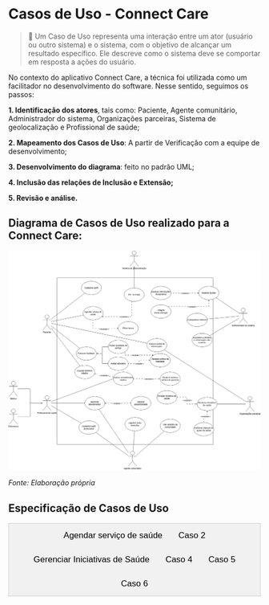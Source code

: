# Casos de Uso - Connect Care

> 📝 Um Caso de Uso representa uma interação entre um ator (usuário ou outro sistema) e o sistema, com o objetivo de alcançar um resultado específico. Ele descreve como o sistema deve se comportar em resposta a ações do usuário.

No contexto do aplicativo Connect Care, a técnica foi utilizada como um facilitador no desenvolvimento do software. Nesse sentido, seguimos os passos:

**1. Identificação dos atores**, tais como: Paciente, Agente comunitário, Administrador do sistema, Organizações parceiras, Sistema de geolocalização e Profissional de saúde;

**2. Mapeamento dos Casos de Uso**: A partir de Verificação com a equipe de desenvolvimento;

**3. Desenvolvimento do diagrama**: feito no padrão UML;

**4. Inclusão das relações de Inclusão e Extensão;**

**5. Revisão e análise.**


## Diagrama de Casos de Uso realizado para a Connect Care:


![Diagrama de Casos de Uso](../../../assets/CasosDeUso.png)

_Fonte: Elaboração própria_

## Especificação de Casos de Uso


<div class="tab">
  <button class="tablinks" onclick="openTab(event, 'Agendar')">Agendar serviço de saúde</button>
  <button class="tablinks" onclick="openTab(event, 'X')">Caso 2</button>
  <button class="tablinks" onclick="openTab(event, 'Y')">Gerenciar Iniciativas de Saúde</button>
  <button class="tablinks" onclick="openTab(event, 'Z')">Caso 4</button>
  <button class="tablinks" onclick="openTab(event, 'A')">Caso 5</button>
  <button class="tablinks" onclick="openTab(event, 'B')">Caso 6</button>
</div>

<div id="Agendar" class="tabcontent">

  <h2>UC - Agendar serviço de saúde</h2>

  <h3>Especificação de Caso de Uso</h3>
  <h3>Histórico de Revisão</h3>
  <table>
      <tr>
          <th>Data</th>
          <th>Autor</th>
          <th>Modificações</th>
          <th>Versão</th>
      </tr>
      <tr>
          <td>30/01/2025</td>
          <td>Daniel Rodrigues da Rocha, Manuella Magalhães Valadares, Ana Carolina Madeira Fialho, Arthur Miranda Suares
</td>
          <td>Adicionando caso de uso no documento</td>
          <td>1.0</td>
      </tr>
      <tr>
          <td>04/02/2025</td>
          <td>Daniel Rodrigues da Rocha, Manuella Magalhães Valadares, Ana Carolina Madeira Fialho, Arthur Miranda Suares, Marcella Sousa Anderle, João Pedro Ferreira Alves</td>
          <td>Revisão do documento</td>
          <td>1.1</td>
      </tr>
      <tr>
          <td>09/02/2025</td>
          <td>Manuella Magalhães Valadares</td>
          <td>Alterações no fluxo básico e outros</td>
          <td>1.2</td>
      </tr>
  </table>

  <h3>1. Breve Descrição</h3>
  <p>Esta especificação de caso de uso permite ao paciente realizar o agendamento de um serviço de saúde através do Connect Care. Para tanto é deve-se filtrar o tipo de especialização do serviço requerido, data e horário de preferência e recebendo os devidos locais e profissionais como resultado e, ao fim, confirmando seu agendamento. O paciente ainda pode visualizar um mapa para ver a distância e as rotas para chegar até o atendimento agendado. Os agendamentos poderão ser excluídos para casos de cancelamento e também serão acompanhados pela atualização de status de seu andamento.</p>

  <h3>2. Atores</h3>
  <ul>
      <li>Paciente</li>
  </ul>

  <h3>3. Condições Prévias</h3>
  <ul>
      <li>3.1 Paciente autenticado no sistema.</li>
      <li>3.2 Disponibilidade de profissionais de saúde e locais.</li>
  </ul>

  <h3>4. Fluxo Básico (FB)</h3>
  Esse caso de uso é iniciado quando o usuário selecionar a opção “Agendar serviço de saúde”.
  <ol>
      <li>O sistema apresenta as seguintes opções: </br>
        - Realizar novo agendamento; </br>
        - Remarcar agendamento [FA01]; </br>
        - Cancelar agendamento [FA02]; </br>
        - Consultar agendamentos [FA03]. </br>
      </li>
      <li>O usuário seleciona a opção de realizar um novo agendamento;</li>
      <li>O usuário seleciona a especialidade desejada;[FE03][RN01]</li>
      <li>O usuário seleciona a Data desejada; [FE03][RN01]</li>
      <li>O sistema faz a validação da data; [FE01][FE02][RN03]</li>
      <li>O sistema mostra os horários e locais disponíveis; [FE04][RN02]</li>
      <li>O usuário seleciona um agendamento único; [FA04] </li>
      <li>O sistema apresenta a opção "ver no mapa";</li>
      <li>O usuário confirma o agendamento;</li>
      <li>O sistema apresenta uma mensagem de agendamento realizado com sucesso;</li>
      <li>O caso de uso é encerrado.</li>
  </ol>

  <h3>5. Fluxo Alternativo (FA)</h3>

  <h4>FA01 - Remarcar agendamento</h4>
  No passo 1 do Fluxo Básico, o usuário seleciona a opção "Remarcar agendamento"
  <ol>
      <li>O sistema exibe os agendamentos ativos do paciente. [FE05][RN02]</li>
      <li>O paciente escolhe um agendamento para remarcar.[FE06][RN04]</li>
      <li>O paciente seleciona uma nova opção e confirma a remarcação.</li>
      <li>O sistema atualiza o status do agendamento.</li>
      <li>O sistema emite uma mensagem de sucesso.</li>
  </ol>

  <h4>FA02 - Cancelar agendamento</h4>
  No passo 1 do Fluxo Básico, o usuário seleciona a opção "Cancelar agendamento"
  <ol>
      <li>O sistema exibe os agendamentos ativos do paciente.[FE05][RN02]</li>
      <li>O paciente escolhe um agendamento para cancelar. [FE06][RN04]</li>
      <li>O sistema solicita confirmação do cancelamento.</li>
      <li>O paciente confirma e o sistema remove o agendamento.</li>
  </ol>

  <h4>FA03 - Consultar agendamentos</h4>
  No passo 1 do Fluxo Básico, o usuário seleciona a opção "Consultar agendamento"
  <ol>
      <li>O sistema exibe a lista de agendamentos futuros e passados.[FE05][RN02]</li>
      <li>O usuário aciona um agendamento específico.</li>
      <li>O Sistema exibe as informações: </br> 
      - Data e horário</br>
      - Especialidade
      </li>
  </ol>

  <h4>FA04 - Sair do Agendamento</h4>
  <p>No passo 7 do fluxo básico, se o sistema não apresentar uma data que agrade o usuário, ele pode selecionar a opção "cancelar" e sair do agendamento.</p>



  <h3>6. Fluxo de Exceção (FE)</h3>

  <h4>FE01 - Data anterior à atual</h4>
  <p>"As datas devem ser maiores que a de hoje". O caso de uso retorna ao passo 3 do FB.</p>

  <h4>FE02 - Data com mais de um ano à frente</h4>
  <p>"As datas não devem ser de mais de um ano". O caso de uso retorna ao passo 3 do FB.</p>

  <h4>FE03 - Cliente não digitou as informações necessárias</h4>
  <p>O sistema impedirá que o cliente avance para o próximo passo caso as informações estejam incompletas.</p>

  <h4>FE04 - Sem opções para a data ou especialidade selecionada</h4>
  <p>O sistema irá emitir um aleta de falta de disponibilidade. O caso de uso retorna ao passo 3 do FB.</p>

  <h4>FE05 - Nenhum agendamento no sistema</h4>
  <p>O usuário não possui nenhum agendamento no sistema. O usuário retorna ao passo anterior.</p>

  <h4>FE06 - Impossibilidade de ajuste no agendamento</h4>
  <p>O usuário é impedido de realizar a tarefa e volta ao passo 1 do FB.</p>

  <h3>7. Regras de Negócio (RN)</h3>

  <h4>RN01 - Validação dos Dados</h4>
  <p>Para que o sistema realize o pré-agendamento, é necessário que os passos 3 e 4 estejam preenchidos corretamente, e que o sistema valide o passo 5</p>

  <h4>RN02 - Agrupamento por agenda</h4>
  <p>O sistema fornece agendamentos agrupados com a especialidade, data, horário e local.</p>

  <h4>RN03 - Validação das Datas</h4>
  <p>As datas preenchidas devem seguir os seguintes critérios:</p>
  <ul>
      <li>Ser posteriores ou iguais ao dia atual.</li>
      <li>Ser de até um ano após o dia atual.</li>
  </ul>

  <h4>RN04 - Cancelamento e Remarcação</h4>
  <p>O paciente pode cancelar ou remarcar consultas apenas até 24 horas antes do horário marcado.</p>


  <h3>8. Pós-Condições</h3>
  <p>Não se aplica.</p>

  <h3>9. Ponto de Extensão</h3>
  <p><strong>Ver no mapa:</strong> O passo 8 do fluxo básico deve ser extendido para o caso de uso "Ver no mapa" com o objetivo de visualizar as rotas e distância dos agendamentos.</p>


</div>






<div id="X" class="tabcontent">
<h2>UC - Realizar Pré-Agendamento</h2>

  <h3>Especificação de Caso de Uso</h3>
  <h3>Histórico de Revisão</h3>
  <table>
      <tr>
          <th>Data</th>
          <th>Autor</th>
          <th>Modificações</th>
          <th>Versão</th>
      </tr>
      <tr>
          <td>24/04/2022</td>
          <td>Laís Portela</td>
          <td>Adicionando caso de uso no documento</td>
          <td>1.0</td>
      </tr>
      <tr>
          <td>26/04/2022</td>
          <td>Laís Portela</td>
          <td>Revisão do documento</td>
          <td>1.1</td>
      </tr>
      <tr>
          <td>26/04/2022</td>
          <td>Laís Portela</td>
          <td>Alterações no fluxo básico e outros</td>
          <td>1.2</td>
      </tr>
      <tr>
          <td>26/04/2022</td>
          <td>Laís Portela</td>
          <td>Adição de regra de negócio</td>
          <td>1.3</td>
      </tr>
  </table>

  <h3>1. Breve Descrição</h3>
  <p>Este caso de uso é utilizado pelos clientes para fazer o pré-agendamento do animal, bem como escolher os serviços prestados e meios de pagamento.</p>

  <h3>2. Atores</h3>
  <ul>
      <li>2.1 Cliente que deseja hospedar o seu animal em um hotel para pets.</li>
      <li>2.2 Funcionário que trabalha no hotel para animais e deseja aprovar agendamentos e definir serviços de forma virtual.</li>
  </ul>

  <h3>3. Condições Prévias</h3>
  <ul>
      <li>3.1 Cliente fez login.</li>
      <li>3.2 Cliente cadastrou pelo menos um animal.</li>
  </ul>

  <h3>4. Fluxo Básico (FB)</h3>
  <ol>
      <li>O cliente seleciona a opção "hospedar pet".</li>
      <li>O cliente seleciona o animal desejado.</li>
      <li>O cliente digita as datas desejadas (RN04).</li>
      <li>O sistema faz a validação da data (FE01, FE02, FE03, RN01).</li>
      <li>O sistema mostra o valor da hospedagem (RN01).</li>
      <li>O sistema solicita informações complementares do animal.</li>
      <li>O cliente confirma o pré-agendamento (RN02).</li>
      <li>O sistema verifica se o cliente deseja escolher algum serviço ou definir a forma de pagamento (FA01, FA02, FA03).</li>
  </ol>

  <h3>5. Fluxo Alternativo (FA)</h3>
  <h4>FA01 - Selecionar Serviços</h4>
  <ol>
      <li>O cliente seleciona "Serviços".</li>
      <li>O cliente escolhe quais serviços deseja.</li>
      <li>O cliente salva as informações (RN03).</li>
      <li>O sistema emite uma mensagem de sucesso.</li>
  </ol>

  <h4>FA02 - Selecionar Pagamento</h4>
  <ol>
      <li>O cliente seleciona "Pagamento".</li>
      <li>O cliente escolhe qual será o seu meio de pagamento.</li>
      <li>O sistema mostra o valor total.</li>
      <li>O cliente salva sua opção (RN03).</li>
      <li>O sistema emite uma mensagem de sucesso.</li>
  </ol>

  <h4>FA03 - Sair do Pré-Agendamento</h4>
  <p>O cliente decide finalizar o pré-agendamento, após a conclusão do fluxo básico.</p>

  <h3>6. Fluxo de Exceção (FE)</h3>
  <h4>FE01 - Data de entrada maior que a de saída</h4>
  <p>"A data de entrada deve ser maior que a de saída". O caso de uso retorna ao passo 4.3 do FB.</p>

  <h4>FE02 - Data anterior à atual</h4>
  <p>"As datas devem ser maiores que a de hoje". O caso de uso retorna ao passo 4.3 do FB.</p>

  <h4>FE03 - Data com mais de um ano à frente</h4>
  <p>"As datas não devem ser de mais de um ano". O caso de uso retorna ao passo 4.3 do FB.</p>

  <h4>FE04 - Cliente não digitou as informações necessárias</h4>
  <p>O sistema impedirá que o cliente avance para o próximo passo caso as informações estejam incompletas.</p>

  <h3>7. Regras de Negócio (RN)</h3>
  <h4>RN01 - Valor do Pré-Agendamento</h4>
  <p>O valor da hospedagem depende do peso do animal e dos dias agendados. Para que o valor seja mostrado, os campos "Pet", "Entrada" e "Saída" devem estar preenchidos.</p>

  <h4>RN02 - Validação dos Dados</h4>
  <p>Para que o sistema realize o pré-agendamento, é necessário que os passos 4.2 e 4.3 estejam preenchidos corretamente, e que o sistema valide o passo 4.4.</p>

  <h4>RN03 - Campo Preenchido</h4>
  <p>Para que o sistema confirme as informações, elas não devem ser nulas.</p>

  <h4>RN04 - Validação das Datas</h4>
  <p>As datas preenchidas devem seguir os seguintes critérios:</p>
  <ul>
      <li>Ser posteriores ou iguais ao dia atual.</li>
      <li>Ser de até um ano após o dia atual.</li>
      <li>A data de entrada não pode ser posterior à data de saída.</li>
  </ul>

  <h3>8. Pós-Condições</h3>
  <p>Pós-Condições</p>

  <h3>9. Ponto de Extensão</h3>
  <p>Ponto de Extensão</p>
</div>






<div id="Y" class="tabcontent">
<h2>UC - Gerenciar Iniciativas de Saúde</h2>

  <h3>Especificação de Caso de Uso</h3>
  <h3>Histórico de Revisão</h3>
  <table>
      <tr>
          <th>Data</th>
          <th>Autor</th>
          <th>Modificações</th>
          <th>Versão</th>
      </tr>
      <tr>
          <td>09/02/2025</td>
          <td>Daniel Rodrigues da Rocha</td>
          <td>Criação do Caso de Uso Gerenciar Iniciativas de Saúde</td>
          <td>1.0</td>
      </tr>
  </table>

  <h3>1. Breve Descrição</h3>
  <p>Este caso de uso permite que organizações parceiras gerenciem iniciativas de saúde, incluindo a divulgação de campanhas, monitoramento do impacto das ações e gestão de relatórios de atividades relacionadas à saúde da comunidade.</p>

  <h3>2. Atores</h3>
  <ul>
      <li>2.1 Organizações parceiras: responsáveis por criar e gerenciar iniciativas de saúde.</li>
  </ul>

  <h3>3. Condições Prévias</h3>
  <ul>
        <li>O usuário deve estar autenticado no sistema.</li>
        <li>O usuário deve ter permissão para gerenciar iniciativas de saúde.</li>
  </ul>

  <h3>4. Fluxo Básico (FB)</h3>

    <p>Este fluxo básico se inicia quando o usuário selecoina a opção "Gerenciar Iniciativas de Saúde.</p>

  <ol>
      <li>O sistema exibe uma lista de opção:</li>
      <ul>
        <li>Criar uma nova iniciativa de Saúde;</li>
        <li>Editar iniciativas de saúde ativos; [FA01]</li>
        <li>Consultar iniciativas de saúde ativos. [FA02]</li>
      <ul>
      <li>O usuário seleciona a opção de criar uma nova iniciativa.</li>
      <li>O usuário insere os detalhes da iniciativa, incluindo nome, descrição, período e público-alvo.</li>
      <li>O sistema valida as informações e salva a iniciativa.</li>
  </ol>

  <h3>5. Fluxo Alternativo (FA)</h3>
  <h4>FA01 - Selecionar Serviços</h4>
  <ol>
      <li>O cliente seleciona "Serviços".</li>
      <li>O cliente escolhe quais serviços deseja.</li>
      <li>O cliente salva as informações (RN03).</li>
      <li>O sistema emite uma mensagem de sucesso.</li>
  </ol>

  <h4>FA02 - Selecionar Pagamento</h4>
  <ol>
      <li>O cliente seleciona "Pagamento".</li>
      <li>O cliente escolhe qual será o seu meio de pagamento.</li>
      <li>O sistema mostra o valor total.</li>
      <li>O cliente salva sua opção (RN03).</li>
      <li>O sistema emite uma mensagem de sucesso.</li>
  </ol>

  <h4>FA03 - Sair do Pré-Agendamento</h4>
  <p>O cliente decide finalizar o pré-agendamento, após a conclusão do fluxo básico.</p>

  <h3>6. Fluxo de Exceção (FE)</h3>
  <h4>FE01 - Data de entrada maior que a de saída</h4>
  <p>"A data de entrada deve ser maior que a de saída". O caso de uso retorna ao passo 4.3 do FB.</p>

  <h4>FE02 - Data anterior à atual</h4>
  <p>"As datas devem ser maiores que a de hoje". O caso de uso retorna ao passo 4.3 do FB.</p>

  <h4>FE03 - Data com mais de um ano à frente</h4>
  <p>"As datas não devem ser de mais de um ano". O caso de uso retorna ao passo 4.3 do FB.</p>

  <h4>FE04 - Cliente não digitou as informações necessárias</h4>
  <p>O sistema impedirá que o cliente avance para o próximo passo caso as informações estejam incompletas.</p>

  <h3>7. Regras de Negócio (RN)</h3>
  <h4>RN01 - Valor do Pré-Agendamento</h4>
  <p>O valor da hospedagem depende do peso do animal e dos dias agendados. Para que o valor seja mostrado, os campos "Pet", "Entrada" e "Saída" devem estar preenchidos.</p>

  <h4>RN02 - Validação dos Dados</h4>
  <p>Para que o sistema realize o pré-agendamento, é necessário que os passos 4.2 e 4.3 estejam preenchidos corretamente, e que o sistema valide o passo 4.4.</p>

  <h4>RN03 - Campo Preenchido</h4>
  <p>Para que o sistema confirme as informações, elas não devem ser nulas.</p>

  <h4>RN04 - Validação das Datas</h4>
  <p>As datas preenchidas devem seguir os seguintes critérios:</p>
  <ul>
      <li>Ser posteriores ou iguais ao dia atual.</li>
      <li>Ser de até um ano após o dia atual.</li>
      <li>A data de entrada não pode ser posterior à data de saída.</li>
  </ul>

  <h3>8. Pós-Condições</h3>
  <p>Pós-Condições</p>

  <h3>9. Ponto de Extensão</h3>
  <p>Ponto de Extensão</p>
</div>






<div id="Z" class="tabcontent">
<h2>UC - Realizar Pré-Agendamento</h2>

  <h3>Especificação de Caso de Uso</h3>
  <h3>Histórico de Revisão</h3>
  <table>
      <tr>
          <th>Data</th>
          <th>Autor</th>
          <th>Modificações</th>
          <th>Versão</th>
      </tr>
      <tr>
          <td>24/04/2022</td>
          <td>Laís Portela</td>
          <td>Adicionando caso de uso no documento</td>
          <td>1.0</td>
      </tr>
      <tr>
          <td>26/04/2022</td>
          <td>Laís Portela</td>
          <td>Revisão do documento</td>
          <td>1.1</td>
      </tr>
      <tr>
          <td>26/04/2022</td>
          <td>Laís Portela</td>
          <td>Alterações no fluxo básico e outros</td>
          <td>1.2</td>
      </tr>
      <tr>
          <td>26/04/2022</td>
          <td>Laís Portela</td>
          <td>Adição de regra de negócio</td>
          <td>1.3</td>
      </tr>
  </table>

  <h3>1. Breve Descrição</h3>
  <p>Este caso de uso é utilizado pelos clientes para fazer o pré-agendamento do animal, bem como escolher os serviços prestados e meios de pagamento.</p>

  <h3>2. Atores</h3>
  <ul>
      <li>2.1 Cliente que deseja hospedar o seu animal em um hotel para pets.</li>
      <li>2.2 Funcionário que trabalha no hotel para animais e deseja aprovar agendamentos e definir serviços de forma virtual.</li>
  </ul>

  <h3>3. Condições Prévias</h3>
  <ul>
      <li>3.1 Cliente fez login.</li>
      <li>3.2 Cliente cadastrou pelo menos um animal.</li>
  </ul>

  <h3>4. Fluxo Básico (FB)</h3>
  <ol>
      <li>O cliente seleciona a opção "hospedar pet".</li>
      <li>O cliente seleciona o animal desejado.</li>
      <li>O cliente digita as datas desejadas (RN04).</li>
      <li>O sistema faz a validação da data (FE01, FE02, FE03, RN01).</li>
      <li>O sistema mostra o valor da hospedagem (RN01).</li>
      <li>O sistema solicita informações complementares do animal.</li>
      <li>O cliente confirma o pré-agendamento (RN02).</li>
      <li>O sistema verifica se o cliente deseja escolher algum serviço ou definir a forma de pagamento (FA01, FA02, FA03).</li>
  </ol>

  <h3>5. Fluxo Alternativo (FA)</h3>
  <h4>FA01 - Selecionar Serviços</h4>
  <ol>
      <li>O cliente seleciona "Serviços".</li>
      <li>O cliente escolhe quais serviços deseja.</li>
      <li>O cliente salva as informações (RN03).</li>
      <li>O sistema emite uma mensagem de sucesso.</li>
  </ol>

  <h4>FA02 - Selecionar Pagamento</h4>
  <ol>
      <li>O cliente seleciona "Pagamento".</li>
      <li>O cliente escolhe qual será o seu meio de pagamento.</li>
      <li>O sistema mostra o valor total.</li>
      <li>O cliente salva sua opção (RN03).</li>
      <li>O sistema emite uma mensagem de sucesso.</li>
  </ol>

  <h4>FA03 - Sair do Pré-Agendamento</h4>
  <p>O cliente decide finalizar o pré-agendamento, após a conclusão do fluxo básico.</p>

  <h3>6. Fluxo de Exceção (FE)</h3>
  <h4>FE01 - Data de entrada maior que a de saída</h4>
  <p>"A data de entrada deve ser maior que a de saída". O caso de uso retorna ao passo 4.3 do FB.</p>

  <h4>FE02 - Data anterior à atual</h4>
  <p>"As datas devem ser maiores que a de hoje". O caso de uso retorna ao passo 4.3 do FB.</p>

  <h4>FE03 - Data com mais de um ano à frente</h4>
  <p>"As datas não devem ser de mais de um ano". O caso de uso retorna ao passo 4.3 do FB.</p>

  <h4>FE04 - Cliente não digitou as informações necessárias</h4>
  <p>O sistema impedirá que o cliente avance para o próximo passo caso as informações estejam incompletas.</p>

  <h3>7. Regras de Negócio (RN)</h3>
  <h4>RN01 - Valor do Pré-Agendamento</h4>
  <p>O valor da hospedagem depende do peso do animal e dos dias agendados. Para que o valor seja mostrado, os campos "Pet", "Entrada" e "Saída" devem estar preenchidos.</p>

  <h4>RN02 - Validação dos Dados</h4>
  <p>Para que o sistema realize o pré-agendamento, é necessário que os passos 4.2 e 4.3 estejam preenchidos corretamente, e que o sistema valide o passo 4.4.</p>

  <h4>RN03 - Campo Preenchido</h4>
  <p>Para que o sistema confirme as informações, elas não devem ser nulas.</p>

  <h4>RN04 - Validação das Datas</h4>
  <p>As datas preenchidas devem seguir os seguintes critérios:</p>
  <ul>
      <li>Ser posteriores ou iguais ao dia atual.</li>
      <li>Ser de até um ano após o dia atual.</li>
      <li>A data de entrada não pode ser posterior à data de saída.</li>
  </ul>

  <h3>8. Pós-Condições</h3>
  <p>Pós-Condições</p>

  <h3>9. Ponto de Extensão</h3>
  <p>Ponto de Extensão</p>
</div>





<div id="A" class="tabcontent">
<h2>UC - Realizar Pré-Agendamento</h2>

  <h3>Especificação de Caso de Uso</h3>
  <h3>Histórico de Revisão</h3>
  <table>
      <tr>
          <th>Data</th>
          <th>Autor</th>
          <th>Modificações</th>
          <th>Versão</th>
      </tr>
      <tr>
          <td>24/04/2022</td>
          <td>Laís Portela</td>
          <td>Adicionando caso de uso no documento</td>
          <td>1.0</td>
      </tr>
      <tr>
          <td>26/04/2022</td>
          <td>Laís Portela</td>
          <td>Revisão do documento</td>
          <td>1.1</td>
      </tr>
      <tr>
          <td>26/04/2022</td>
          <td>Laís Portela</td>
          <td>Alterações no fluxo básico e outros</td>
          <td>1.2</td>
      </tr>
      <tr>
          <td>26/04/2022</td>
          <td>Laís Portela</td>
          <td>Adição de regra de negócio</td>
          <td>1.3</td>
      </tr>
  </table>

  <h3>1. Breve Descrição</h3>
  <p>Este caso de uso é utilizado pelos clientes para fazer o pré-agendamento do animal, bem como escolher os serviços prestados e meios de pagamento.</p>

  <h3>2. Atores</h3>
  <ul>
      <li>2.1 Cliente que deseja hospedar o seu animal em um hotel para pets.</li>
      <li>2.2 Funcionário que trabalha no hotel para animais e deseja aprovar agendamentos e definir serviços de forma virtual.</li>
  </ul>

  <h3>3. Condições Prévias</h3>
  <ul>
      <li>3.1 Cliente fez login.</li>
      <li>3.2 Cliente cadastrou pelo menos um animal.</li>
  </ul>

  <h3>4. Fluxo Básico (FB)</h3>
  <ol>
      <li>O cliente seleciona a opção "hospedar pet".</li>
      <li>O cliente seleciona o animal desejado.</li>
      <li>O cliente digita as datas desejadas (RN04).</li>
      <li>O sistema faz a validação da data (FE01, FE02, FE03, RN01).</li>
      <li>O sistema mostra o valor da hospedagem (RN01).</li>
      <li>O sistema solicita informações complementares do animal.</li>
      <li>O cliente confirma o pré-agendamento (RN02).</li>
      <li>O sistema verifica se o cliente deseja escolher algum serviço ou definir a forma de pagamento (FA01, FA02, FA03).</li>
  </ol>

  <h3>5. Fluxo Alternativo (FA)</h3>
  <h4>FA01 - Selecionar Serviços</h4>
  <ol>
      <li>O cliente seleciona "Serviços".</li>
      <li>O cliente escolhe quais serviços deseja.</li>
      <li>O cliente salva as informações (RN03).</li>
      <li>O sistema emite uma mensagem de sucesso.</li>
  </ol>

  <h4>FA02 - Selecionar Pagamento</h4>
  <ol>
      <li>O cliente seleciona "Pagamento".</li>
      <li>O cliente escolhe qual será o seu meio de pagamento.</li>
      <li>O sistema mostra o valor total.</li>
      <li>O cliente salva sua opção (RN03).</li>
      <li>O sistema emite uma mensagem de sucesso.</li>
  </ol>

  <h4>FA03 - Sair do Pré-Agendamento</h4>
  <p>O cliente decide finalizar o pré-agendamento, após a conclusão do fluxo básico.</p>

  <h3>6. Fluxo de Exceção (FE)</h3>
  <h4>FE01 - Data de entrada maior que a de saída</h4>
  <p>"A data de entrada deve ser maior que a de saída". O caso de uso retorna ao passo 4.3 do FB.</p>

  <h4>FE02 - Data anterior à atual</h4>
  <p>"As datas devem ser maiores que a de hoje". O caso de uso retorna ao passo 4.3 do FB.</p>

  <h4>FE03 - Data com mais de um ano à frente</h4>
  <p>"As datas não devem ser de mais de um ano". O caso de uso retorna ao passo 4.3 do FB.</p>

  <h4>FE04 - Cliente não digitou as informações necessárias</h4>
  <p>O sistema impedirá que o cliente avance para o próximo passo caso as informações estejam incompletas.</p>

  <h3>7. Regras de Negócio (RN)</h3>
  <h4>RN01 - Valor do Pré-Agendamento</h4>
  <p>O valor da hospedagem depende do peso do animal e dos dias agendados. Para que o valor seja mostrado, os campos "Pet", "Entrada" e "Saída" devem estar preenchidos.</p>

  <h4>RN02 - Validação dos Dados</h4>
  <p>Para que o sistema realize o pré-agendamento, é necessário que os passos 4.2 e 4.3 estejam preenchidos corretamente, e que o sistema valide o passo 4.4.</p>

  <h4>RN03 - Campo Preenchido</h4>
  <p>Para que o sistema confirme as informações, elas não devem ser nulas.</p>

  <h4>RN04 - Validação das Datas</h4>
  <p>As datas preenchidas devem seguir os seguintes critérios:</p>
  <ul>
      <li>Ser posteriores ou iguais ao dia atual.</li>
      <li>Ser de até um ano após o dia atual.</li>
      <li>A data de entrada não pode ser posterior à data de saída.</li>
  </ul>

  <h3>8. Pós-Condições</h3>
  <p>Pós-Condições</p>

  <h3>9. Ponto de Extensão</h3>
  <p>Ponto de Extensão</p>
</div>






<div id="B" class="tabcontent">
<h2>UC - Realizar Pré-Agendamento</h2>

  <h3>Especificação de Caso de Uso</h3>
  <h3>Histórico de Revisão</h3>
  <table>
      <tr>
          <th>Data</th>
          <th>Autor</th>
          <th>Modificações</th>
          <th>Versão</th>
      </tr>
      <tr>
          <td>24/04/2022</td>
          <td>Laís Portela</td>
          <td>Adicionando caso de uso no documento</td>
          <td>1.0</td>
      </tr>
      <tr>
          <td>26/04/2022</td>
          <td>Laís Portela</td>
          <td>Revisão do documento</td>
          <td>1.1</td>
      </tr>
      <tr>
          <td>26/04/2022</td>
          <td>Laís Portela</td>
          <td>Alterações no fluxo básico e outros</td>
          <td>1.2</td>
      </tr>
      <tr>
          <td>26/04/2022</td>
          <td>Laís Portela</td>
          <td>Adição de regra de negócio</td>
          <td>1.3</td>
      </tr>
  </table>

  <h3>1. Breve Descrição</h3>
  <p>Este caso de uso é utilizado pelos clientes para fazer o pré-agendamento do animal, bem como escolher os serviços prestados e meios de pagamento.</p>

  <h3>2. Atores</h3>
  <ul>
      <li>2.1 Cliente que deseja hospedar o seu animal em um hotel para pets.</li>
      <li>2.2 Funcionário que trabalha no hotel para animais e deseja aprovar agendamentos e definir serviços de forma virtual.</li>
  </ul>

  <h3>3. Condições Prévias</h3>
  <ul>
      <li>3.1 Cliente fez login.</li>
      <li>3.2 Cliente cadastrou pelo menos um animal.</li>
  </ul>

  <h3>4. Fluxo Básico (FB)</h3>
  <ol>
      <li>O cliente seleciona a opção "hospedar pet".</li>
      <li>O cliente seleciona o animal desejado.</li>
      <li>O cliente digita as datas desejadas (RN04).</li>
      <li>O sistema faz a validação da data (FE01, FE02, FE03, RN01).</li>
      <li>O sistema mostra o valor da hospedagem (RN01).</li>
      <li>O sistema solicita informações complementares do animal.</li>
      <li>O cliente confirma o pré-agendamento (RN02).</li>
      <li>O sistema verifica se o cliente deseja escolher algum serviço ou definir a forma de pagamento (FA01, FA02, FA03).</li>
  </ol>

  <h3>5. Fluxo Alternativo (FA)</h3>
  <h4>FA01 - Selecionar Serviços</h4>
  <ol>
      <li>O cliente seleciona "Serviços".</li>
      <li>O cliente escolhe quais serviços deseja.</li>
      <li>O cliente salva as informações (RN03).</li>
      <li>O sistema emite uma mensagem de sucesso.</li>
  </ol>

  <h4>FA02 - Selecionar Pagamento</h4>
  <ol>
      <li>O cliente seleciona "Pagamento".</li>
      <li>O cliente escolhe qual será o seu meio de pagamento.</li>
      <li>O sistema mostra o valor total.</li>
      <li>O cliente salva sua opção (RN03).</li>
      <li>O sistema emite uma mensagem de sucesso.</li>
  </ol>

  <h4>FA03 - Sair do Pré-Agendamento</h4>
  <p>O cliente decide finalizar o pré-agendamento, após a conclusão do fluxo básico.</p>

  <h3>6. Fluxo de Exceção (FE)</h3>
  <h4>FE01 - Data de entrada maior que a de saída</h4>
  <p>"A data de entrada deve ser maior que a de saída". O caso de uso retorna ao passo 4.3 do FB.</p>

  <h4>FE02 - Data anterior à atual</h4>
  <p>"As datas devem ser maiores que a de hoje". O caso de uso retorna ao passo 4.3 do FB.</p>

  <h4>FE03 - Data com mais de um ano à frente</h4>
  <p>"As datas não devem ser de mais de um ano". O caso de uso retorna ao passo 4.3 do FB.</p>

  <h4>FE04 - Cliente não digitou as informações necessárias</h4>
  <p>O sistema impedirá que o cliente avance para o próximo passo caso as informações estejam incompletas.</p>

  <h3>7. Regras de Negócio (RN)</h3>
  <h4>RN01 - Valor do Pré-Agendamento</h4>
  <p>O valor da hospedagem depende do peso do animal e dos dias agendados. Para que o valor seja mostrado, os campos "Pet", "Entrada" e "Saída" devem estar preenchidos.</p>

  <h4>RN02 - Validação dos Dados</h4>
  <p>Para que o sistema realize o pré-agendamento, é necessário que os passos 4.2 e 4.3 estejam preenchidos corretamente, e que o sistema valide o passo 4.4.</p>

  <h4>RN03 - Campo Preenchido</h4>
  <p>Para que o sistema confirme as informações, elas não devem ser nulas.</p>

  <h4>RN04 - Validação das Datas</h4>
  <p>As datas preenchidas devem seguir os seguintes critérios:</p>
  <ul>
      <li>Ser posteriores ou iguais ao dia atual.</li>
      <li>Ser de até um ano após o dia atual.</li>
      <li>A data de entrada não pode ser posterior à data de saída.</li>
  </ul>

  <h3>8. Pós-Condições</h3>
  <p>Pós-Condições</p>

  <h3>9. Ponto de Extensão</h3>
  <p>Ponto de Extensão</p>
</div>


<script>
function openTab(evt, tabName) {
  var i, tabcontent, tablinks;
  tabcontent = document.getElementsByClassName("tabcontent");
  for (i = 0; i < tabcontent.length; i++) {
    tabcontent[i].style.display = "none";
  }
  tablinks = document.getElementsByClassName("tablinks");
  for (i = 0; i < tablinks.length; i++) {
    tablinks[i].className = tablinks[i].className.replace(" active", "");
  }
  document.getElementById(tabName).style.display = "block";
  evt.currentTarget.className += " active";
}
</script>

<style>
.tab {
  overflow: hidden;
  border: 1px solid #ccc;
  background-color: #f1f1f1;
  display: flex;
  justify-content: center;
  flex-wrap: wrap;
}

/* Style the buttons inside the tab */
.tab button {
  background-color: inherit;
  float: left;
  border: none;
  outline: none;
  cursor: pointer;
  padding: 14px 16px;
  transition: 0.3s;
  font-size: 17px;
}

/* Change background color of buttons on hover */
.tab button:hover {
  background-color: #ddd;
}

/* Create an active/current tablink class */
.tab button.active {
  background-color: #ccc;
}

/* Style the tab content */
.tabcontent {
  display: none;
  padding: 6px 12px;
  border: 1px solid #ccc;
  border-top: none;
}
</style>
